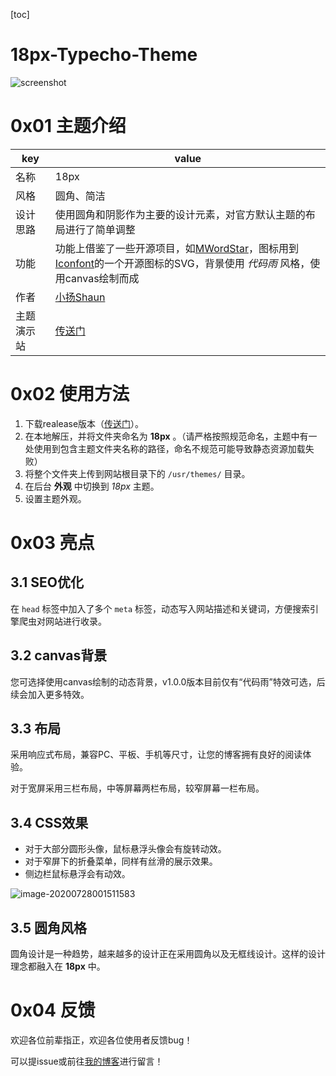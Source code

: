 [toc]

# 18px-Typecho-Theme

![screenshot](https://shaun.oss-cn-beijing.aliyuncs.com/typora/202007/27/221114-560343.png/watermark)

# 0x01 主题介绍
| key | value |
| --- | --- |
| 名称 | 18px       |
| 风格 | 圆角、简洁 |
| 设计思路 | 使用圆角和阴影作为主要的设计元素，对官方默认主题的布局进行了简单调整 |
| 功能 | 功能上借鉴了一些开源项目，如[MWordStar](https://github.com/changbin1997/MWordStar)，图标用到[Iconfont](https://www.iconfont.cn/)的一个开源图标的SVG，背景使用 *代码雨* 风格，使用canvas绘制而成 |
| 作者 | [小扬Shaun](https://shaunyoung.cn) |
| 主题演示站 | [传送门](https://18px.shaunyoung.cn) |

# 0x02 使用方法

1. 下载realease版本（[传送门]()）。
2. 在本地解压，并将文件夹命名为 **18px** 。（请严格按照规范命名，主题中有一处使用到包含主题文件夹名称的路径，命名不规范可能导致静态资源加载失败）
3. 将整个文件夹上传到网站根目录下的 `/usr/themes/` 目录。
4. 在后台 **外观** 中切换到 *18px* 主题。
5. 设置主题外观。

# 0x03 亮点

## 3.1 SEO优化

在 `head` 标签中加入了多个 `meta` 标签，动态写入网站描述和关键词，方便搜索引擎爬虫对网站进行收录。

## 3.2 canvas背景

您可选择使用canvas绘制的动态背景，v1.0.0版本目前仅有“代码雨”特效可选，后续会加入更多特效。

## 3.3 布局

采用响应式布局，兼容PC、平板、手机等尺寸，让您的博客拥有良好的阅读体验。

对于宽屏采用三栏布局，中等屏幕两栏布局，较窄屏幕一栏布局。

## 3.4 CSS效果

- 对于大部分圆形头像，鼠标悬浮头像会有旋转动效。
- 对于窄屏下的折叠菜单，同样有丝滑的展示效果。
- 侧边栏鼠标悬浮会有动效。

![image-20200728001511583](https://shaun.oss-cn-beijing.aliyuncs.com/typora/202007/28/001514-735596.png/watermark)

## 3.5 圆角风格

圆角设计是一种趋势，越来越多的设计正在采用圆角以及无框线设计。这样的设计理念都融入在 **18px** 中。

# 0x04 反馈

欢迎各位前辈指正，欢迎各位使用者反馈bug！

可以提issue或前往[我的博客](https://shaunyoung.cn/)进行留言！
